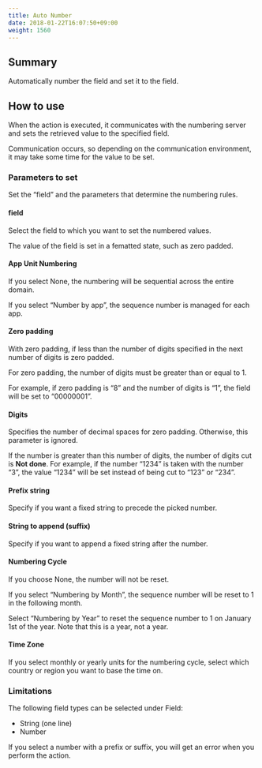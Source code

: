 ```yaml
---
title: Auto Number
date: 2018-01-22T16:07:50+09:00
weight: 1560
---
```

## Summary

Automatically number the field and set it to the field.

## How to use

When the action is executed, it communicates with the numbering server and sets the retrieved value to the specified field.

Communication occurs, so depending on the communication environment, it may take some time for the value to be set.

### Parameters to set

Set the “field” and the parameters that determine the numbering rules.

#### field

Select the field to which you want to set the numbered values.

The value of the field is set in a fematted state, such as zero padded.

#### App Unit Numbering

If you select None, the numbering will be sequential across the entire domain.

If you select “Number by app”, the sequence number is managed for each app.

#### Zero padding

With zero padding, if less than the number of digits specified in the next number of digits is zero padded.

For zero padding, the number of digits must be greater than or equal to 1.

For example, if zero padding is “8” and the number of digits is “1”, the field will be set to “00000001”.

#### Digits

Specifies the number of decimal spaces for zero padding. Otherwise, this parameter is ignored.

If the number is greater than this number of digits, the number of digits cut is **Not done**. For example, if the number “1234” is taken with the number “3”, the value “1234” will be set instead of being cut to “123” or “234”.

#### Prefix string

Specify if you want a fixed string to precede the picked number.

#### String to append (suffix)

Specify if you want to append a fixed string after the number.

#### Numbering Cycle

If you choose None, the number will not be reset.

If you select “Numbering by Month”, the sequence number will be reset to 1 in the following month.

Select “Numbering by Year” to reset the sequence number to 1 on January 1st of the year. Note that this is a year, not a year.

#### Time Zone

If you select monthly or yearly units for the numbering cycle, select which country or region you want to base the time on.

### Limitations

The following field types can be selected under Field:

-	String (one line)
-	Number

If you select a number with a prefix or suffix, you will get an error when you perform the action.
